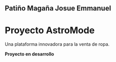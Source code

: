 ## Patiño Magaña Josue Emmanuel
# Proyecto AstroMode

Una plataforma innovadora para la venta de ropa.

**Proyecto en desarrollo**

